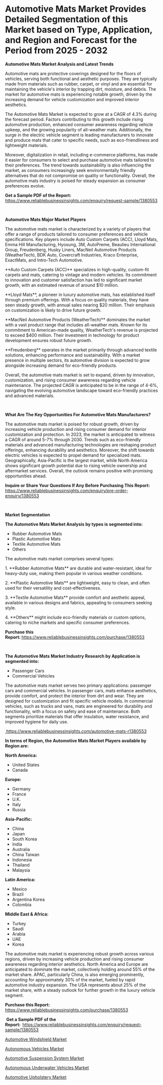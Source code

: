 <p><h1>Automotive Mats Market Provides Detailed Segmentation of this Market based on Type, Application, and Region and Forecast for the Period from 2025 - 2032</h1></p><p><strong>Automotive Mats Market Analysis and Latest Trends</strong></p>
<p><p>Automotive mats are protective coverings designed for the floors of vehicles, serving both functional and aesthetic purposes. They are typically made from materials such as rubber, carpet, or vinyl and are essential for maintaining the vehicle's interior by trapping dirt, moisture, and debris. The market for automotive mats is experiencing notable growth, driven by the increasing demand for vehicle customization and improved interior aesthetics. </p><p>The Automotive Mats Market is expected to grow at a CAGR of 4.3% during the forecast period. Factors contributing to this growth include rising automotive production, enhanced consumer awareness regarding vehicle upkeep, and the growing popularity of all-weather mats. Additionally, the surge in the electric vehicle segment is leading manufacturers to innovate and produce mats that cater to specific needs, such as eco-friendliness and lightweight materials. </p><p>Moreover, digitalization in retail, including e-commerce platforms, has made it easier for consumers to select and purchase automotive mats tailored to their preferences. The trend towards sustainability is also influencing the market, as consumers increasingly seek environmentally friendly alternatives that do not compromise on quality or functionality. Overall, the automotive mats industry is poised for steady expansion as consumer preferences evolve.</p></p>
<p><strong>Get a Sample PDF of the Report:&nbsp;</strong> <a href="https://www.reliablebusinessinsights.com/enquiry/request-sample/1380553?utm_campaign=118&utm_medium=2&utm_source=Github&utm_content=ia&utm_term=30032025&utm_id=automotive-mats">https://www.reliablebusinessinsights.com/enquiry/request-sample/1380553</a></p>
<p>&nbsp;</p>
<p><strong>Automotive Mats Major Market Players</strong></p>
<p><p>The automotive mats market is characterized by a variety of players that offer a range of products tailored to consumer preferences and vehicle specifications. Key players include Auto Custom Carpets (ACC), Lloyd Mats, Emma Hill Manufacturing, Hyosung, 3M, AutoPreme, Beaulieu International Group, Freudenberg, Husky Liners, MacNeil Automotive Products (WeatherTech), BDK Auto, Covercraft Industries, Kraco Enterprise, ExactMats, and Intro-Tech Automotive.</p><p>**Auto Custom Carpets (ACC)** specializes in high-quality, custom-fit carpets and mats, catering to vintage and modern vehicles. Its commitment to innovation and customer satisfaction has led to significant market growth, with an estimated revenue of around $10 million.</p><p>**Lloyd Mats**, a pioneer in luxury automotive mats, has established itself through premium offerings. With a focus on quality materials, they have seen steady growth, with annual sales nearing $20 million. Their emphasis on customization is likely to drive future growth.</p><p>**MacNeil Automotive Products (WeatherTech)** dominates the market with a vast product range that includes all-weather mats. Known for its commitment to American-made quality, WeatherTech's revenue is projected to exceed $400 million. Their investment in technology for product development ensures robust future growth.</p><p>**Freudenberg** operates in the market primarily through advanced textile solutions, enhancing performance and sustainability. With a market presence in multiple sectors, its automotive division is expected to grow alongside increasing demand for eco-friendly products.</p><p>Overall, the automotive mats market is set to expand, driven by innovation, customization, and rising consumer awareness regarding vehicle maintenance. The projected CAGR is anticipated to be in the range of 4-6%, navigating the evolving automotive landscape toward eco-friendly practices and advanced materials.</p></p>
<p>&nbsp;</p>
<p><strong>What Are The Key Opportunities For Automotive Mats Manufacturers?</strong></p>
<p><p>The automotive mats market is poised for robust growth, driven by increasing vehicle production and rising consumer demand for interior customization and protection. In 2023, the market is anticipated to witness a CAGR of around 5-7% through 2030. Trends such as eco-friendly materials and advanced manufacturing technologies are reshaping product offerings, enhancing durability and aesthetics. Moreover, the shift towards electric vehicles is expected to propel demand for specialized mats. Geographically, Asia-Pacific is the largest market, while North America shows significant growth potential due to rising vehicle ownership and aftermarket services. Overall, the outlook remains positive with promising opportunities ahead.</p></p>
<p><strong>Inquire or Share Your Questions If Any Before Purchasing This Report:</strong> <a href="https://www.reliablebusinessinsights.com/enquiry/pre-order-enquiry/1380553?utm_campaign=118&utm_medium=2&utm_source=Github&utm_content=ia&utm_term=30032025&utm_id=automotive-mats">https://www.reliablebusinessinsights.com/enquiry/pre-order-enquiry/1380553</a></p>
<p>&nbsp;</p>
<p><strong>Market Segmentation</strong></p>
<p><strong>The Automotive Mats Market Analysis by types is segmented into:</strong></p>
<p><ul><li>Rubber Automotive Mats</li><li>Plastic Automotive Mats</li><li>Textile Automotive Mats</li><li>Others</li></ul></p>
<p><p>The automotive mats market comprises several types: </p><p>1. **Rubber Automotive Mats** are durable and water-resistant, ideal for heavy-duty use, making them popular in various weather conditions. </p><p>2. **Plastic Automotive Mats** are lightweight, easy to clean, and often used for their versatility and cost-effectiveness. </p><p>3. **Textile Automotive Mats** provide comfort and aesthetic appeal, available in various designs and fabrics, appealing to consumers seeking style. </p><p>4. **Others** might include eco-friendly materials or custom options, catering to niche markets and specific consumer preferences.</p></p>
<p><strong>Purchase this Report:&nbsp;</strong><a href="https://www.reliablebusinessinsights.com/purchase/1380553?utm_campaign=118&utm_medium=2&utm_source=Github&utm_content=ia&utm_term=30032025&utm_id=automotive-mats">https://www.reliablebusinessinsights.com/purchase/1380553</a></p>
<p>&nbsp;</p>
<p><strong>The Automotive Mats Market Industry Research by Application is segmented into:</strong></p>
<p><ul><li>Passenger Cars</li><li>Commercial Vehicles</li></ul></p>
<p><p>The automotive mats market serves two primary applications: passenger cars and commercial vehicles. In passenger cars, mats enhance aesthetics, provide comfort, and protect the interior from dirt and wear. They are designed for customization and fit specific vehicle models. In commercial vehicles, such as trucks and vans, mats are engineered for durability and functionality, with a focus on safety and ease of maintenance. Both segments prioritize materials that offer insulation, water resistance, and improved hygiene for daily use.</p></p>
<p><a href="https://www.reliablebusinessinsights.com/automotive-mats-r1380553?utm_campaign=118&utm_medium=2&utm_source=Github&utm_content=ia&utm_term=30032025&utm_id=automotive-mats">&nbsp;https://www.reliablebusinessinsights.com/automotive-mats-r1380553</a></p>
<p><strong>In terms of Region, the Automotive Mats Market Players available by Region are:</strong></p>
<p>
    <p> <strong> North America: </strong>
        <ul>
            <li>United States</li>
            <li>Canada</li>
        </ul>
        </p> 
    <p> <strong> Europe: </strong>
        <ul>
            <li>Germany</li>
            <li>France</li>
            <li>U.K.</li>
            <li>Italy</li>
            <li>Russia</li>
        </ul>
        </p> 
    <p> <strong> Asia-Pacific: </strong>
        <ul>
            <li>China</li>
            <li>Japan</li>
            <li>South Korea</li>
            <li>India</li>
            <li>Australia</li>
            <li>China Taiwan</li>
            <li>Indonesia</li>
            <li>Thailand</li>
            <li>Malaysia</li>
        </ul>
        </p> 
    <p> <strong> Latin America: </strong>
        <ul>
            <li>Mexico</li>
            <li>Brazil</li>
            <li>Argentina Korea</li>
            <li>Colombia</li>
        </ul>
        </p> 
    <p> <strong> Middle East & Africa: </strong>
        <ul>
            <li>Turkey</li>
            <li>Saudi</li>
            <li>Arabia</li>
            <li>UAE</li>
            <li>Korea</li>
        </ul>
    </p>
    </p>
<p><p>The automotive mats market is experiencing robust growth across various regions, driven by increasing vehicle production and rising consumer awareness regarding interior aesthetics. North America and Europe are anticipated to dominate the market, collectively holding around 55% of the market share. APAC, particularly China, is also emerging prominently, accounting for approximately 30% of the market, fueled by rapid automotive industry expansion. The USA represents about 25% of the market share, with a steady outlook for further growth in the luxury vehicle segment.</p></p>
<p><strong>Purchase this Report: </strong><a href="https://www.reliablebusinessinsights.com/purchase/1380553?utm_campaign=118&utm_medium=2&utm_source=Github&utm_content=ia&utm_term=30032025&utm_id=automotive-mats">https://www.reliablebusinessinsights.com/purchase/1380553</a></p>
<p>&nbsp;<strong>Get a Sample PDF of the Report:&nbsp;&nbsp;</strong><a href="https://www.reliablebusinessinsights.com/enquiry/request-sample/1380553?utm_campaign=118&utm_medium=2&utm_source=Github&utm_content=ia&utm_term=30032025&utm_id=automotive-mats">https://www.reliablebusinessinsights.com/enquiry/request-sample/1380553</a></p>
<p><strong></strong></p>
<p><p><a href="https://github.com/ioniafidian4/Market-Research-Report-List-1/blob/main/automotive-windshield-market.md?utm_campaign=118&utm_medium=2&utm_source=Github&utm_content=ia&utm_term=30032025&utm_id=automotive-mats">Automotive Windshield Market</a></p><p><a href="https://github.com/khifzaba/Market-Research-Report-List-1/blob/main/autonomous-vehicles-market.md?utm_campaign=118&utm_medium=2&utm_source=Github&utm_content=ia&utm_term=30032025&utm_id=automotive-mats">Autonomous Vehicles Market</a></p><p><a href="https://github.com/amramcocosxa/Market-Research-Report-List-1/blob/main/automotive-suspension-system-market.md?utm_campaign=118&utm_medium=2&utm_source=Github&utm_content=ia&utm_term=30032025&utm_id=automotive-mats">Automotive Suspension System Market</a></p><p><a href="https://github.com/welfmimon/Market-Research-Report-List-1/blob/main/autonomous-underwater-vehicles-market.md?utm_campaign=118&utm_medium=2&utm_source=Github&utm_content=ia&utm_term=30032025&utm_id=automotive-mats">Autonomous Underwater Vehicles Market</a></p><p><a href="https://github.com/nkomdaumis16/Market-Research-Report-List-1/blob/main/automotive-upholstery-market.md?utm_campaign=118&utm_medium=2&utm_source=Github&utm_content=ia&utm_term=30032025&utm_id=automotive-mats">Automotive Upholstery Market</a></p></p>
